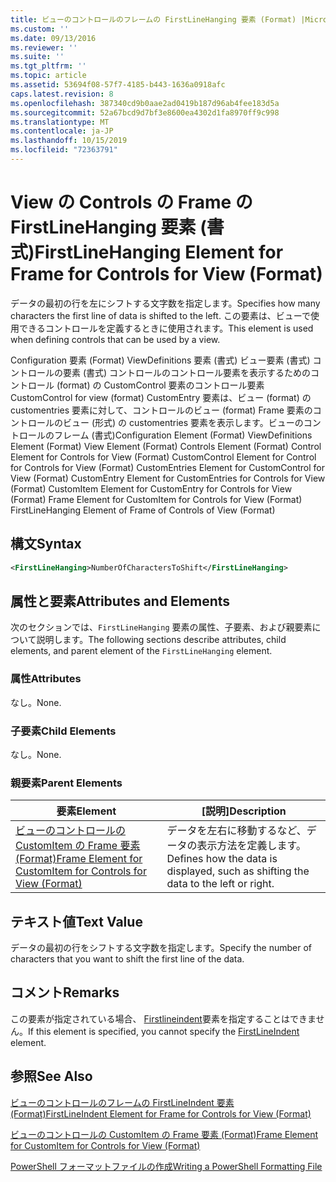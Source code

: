 ```yaml
---
title: ビューのコントロールのフレームの FirstLineHanging 要素 (Format) |Microsoft Docs
ms.custom: ''
ms.date: 09/13/2016
ms.reviewer: ''
ms.suite: ''
ms.tgt_pltfrm: ''
ms.topic: article
ms.assetid: 53694f08-57f7-4185-b443-1636a0918afc
caps.latest.revision: 8
ms.openlocfilehash: 387340cd9b0aae2ad0419b187d96ab4fee183d5a
ms.sourcegitcommit: 52a67bcd9d7bf3e8600ea4302d1fa8970ff9c998
ms.translationtype: MT
ms.contentlocale: ja-JP
ms.lasthandoff: 10/15/2019
ms.locfileid: "72363791"
---
```

# <a name="firstlinehanging-element-for-frame-for-controls-for-view-format"></a><span data-ttu-id="75ca7-102">View の Controls の Frame の FirstLineHanging 要素 (書式)</span><span class="sxs-lookup"><span data-stu-id="75ca7-102">FirstLineHanging Element for Frame for Controls for View (Format)</span></span>

<span data-ttu-id="75ca7-103">データの最初の行を左にシフトする文字数を指定します。</span><span class="sxs-lookup"><span data-stu-id="75ca7-103">Specifies how many characters the first line of data is shifted to the left.</span></span> <span data-ttu-id="75ca7-104">この要素は、ビューで使用できるコントロールを定義するときに使用されます。</span><span class="sxs-lookup"><span data-stu-id="75ca7-104">This element is used when defining controls that can be used by a view.</span></span>

<span data-ttu-id="75ca7-105">Configuration 要素 (Format) ViewDefinitions 要素 (書式) ビュー要素 (書式) コントロールの要素 (書式) コントロールのコントロール要素を表示するためのコントロール (format) の CustomControl 要素のコントロール要素CustomControl for view (format) CustomEntry 要素は、ビュー (format) の customentries 要素に対して、コントロールのビュー (format) Frame 要素のコントロールのビュー (形式) の customentries 要素を表示します。ビューのコントロールのフレーム (書式)</span><span class="sxs-lookup"><span data-stu-id="75ca7-105">Configuration Element (Format) ViewDefinitions Element (Format) View Element (Format) Controls Element (Format) Control Element for Controls for View (Format) CustomControl Element for Control for Controls for View (Format) CustomEntries Element for CustomControl for View (Format) CustomEntry Element for CustomEntries for Controls for View (Format) CustomItem Element for CustomEntry for Controls for View (Format) Frame Element for CustomItem for Controls for View (Format) FirstLineHanging Element of Frame of Controls of View (Format)</span></span>

## <a name="syntax"></a><span data-ttu-id="75ca7-106">構文</span><span class="sxs-lookup"><span data-stu-id="75ca7-106">Syntax</span></span>

```xml
<FirstLineHanging>NumberOfCharactersToShift</FirstLineHanging>
```

## <a name="attributes-and-elements"></a><span data-ttu-id="75ca7-107">属性と要素</span><span class="sxs-lookup"><span data-stu-id="75ca7-107">Attributes and Elements</span></span>

<span data-ttu-id="75ca7-108">次のセクションでは、`FirstLineHanging` 要素の属性、子要素、および親要素について説明します。</span><span class="sxs-lookup"><span data-stu-id="75ca7-108">The following sections describe attributes, child elements, and parent element of the `FirstLineHanging` element.</span></span>

### <a name="attributes"></a><span data-ttu-id="75ca7-109">属性</span><span class="sxs-lookup"><span data-stu-id="75ca7-109">Attributes</span></span>

<span data-ttu-id="75ca7-110">なし。</span><span class="sxs-lookup"><span data-stu-id="75ca7-110">None.</span></span>

### <a name="child-elements"></a><span data-ttu-id="75ca7-111">子要素</span><span class="sxs-lookup"><span data-stu-id="75ca7-111">Child Elements</span></span>

<span data-ttu-id="75ca7-112">なし。</span><span class="sxs-lookup"><span data-stu-id="75ca7-112">None.</span></span>

### <a name="parent-elements"></a><span data-ttu-id="75ca7-113">親要素</span><span class="sxs-lookup"><span data-stu-id="75ca7-113">Parent Elements</span></span>

|<span data-ttu-id="75ca7-114">要素</span><span class="sxs-lookup"><span data-stu-id="75ca7-114">Element</span></span>|<span data-ttu-id="75ca7-115">[説明]</span><span class="sxs-lookup"><span data-stu-id="75ca7-115">Description</span></span>|
|-------------|-----------------|
|[<span data-ttu-id="75ca7-116">ビューのコントロールの CustomItem の Frame 要素 (Format)</span><span class="sxs-lookup"><span data-stu-id="75ca7-116">Frame Element for CustomItem for Controls for View (Format)</span></span>](./frame-element-for-customitem-for-controls-for-view-format.md)|<span data-ttu-id="75ca7-117">データを左右に移動するなど、データの表示方法を定義します。</span><span class="sxs-lookup"><span data-stu-id="75ca7-117">Defines how the data is displayed, such as shifting the data to the left or right.</span></span>|

## <a name="text-value"></a><span data-ttu-id="75ca7-118">テキスト値</span><span class="sxs-lookup"><span data-stu-id="75ca7-118">Text Value</span></span>

<span data-ttu-id="75ca7-119">データの最初の行をシフトする文字数を指定します。</span><span class="sxs-lookup"><span data-stu-id="75ca7-119">Specify the number of characters that you want to shift the first line of the data.</span></span>

## <a name="remarks"></a><span data-ttu-id="75ca7-120">コメント</span><span class="sxs-lookup"><span data-stu-id="75ca7-120">Remarks</span></span>

<span data-ttu-id="75ca7-121">この要素が指定されている場合、 [Firstlineindent](./firstlineindent-element-for-frame-for-controls-for-view-format.md)要素を指定することはできません。</span><span class="sxs-lookup"><span data-stu-id="75ca7-121">If this element is specified, you cannot specify the [FirstLineIndent](./firstlineindent-element-for-frame-for-controls-for-view-format.md) element.</span></span>

## <a name="see-also"></a><span data-ttu-id="75ca7-122">参照</span><span class="sxs-lookup"><span data-stu-id="75ca7-122">See Also</span></span>

[<span data-ttu-id="75ca7-123">ビューのコントロールのフレームの FirstLineIndent 要素 (Format)</span><span class="sxs-lookup"><span data-stu-id="75ca7-123">FirstLineIndent Element for Frame for Controls for View (Format)</span></span>](./firstlineindent-element-for-frame-for-controls-for-view-format.md)

[<span data-ttu-id="75ca7-124">ビューのコントロールの CustomItem の Frame 要素 (Format)</span><span class="sxs-lookup"><span data-stu-id="75ca7-124">Frame Element for CustomItem for Controls for View (Format)</span></span>](./frame-element-for-customitem-for-controls-for-view-format.md)

[<span data-ttu-id="75ca7-125">PowerShell フォーマットファイルの作成</span><span class="sxs-lookup"><span data-stu-id="75ca7-125">Writing a PowerShell Formatting File</span></span>](./writing-a-powershell-formatting-file.md)
